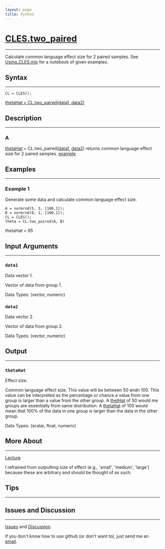 ```yaml
---
layout: page
title: Python
---
```


# [CLES.two_paired](https://github.com/tulimid1/CLES/blob/main/CLES.m)
---

Calculate common language effect size for 2 paired samples. See [Using_CLES.mlx](https://github.com/tulimid1/CLES/blob/main/Using_CLES.mlx) for a notebook of given examples. 

## Syntax
---
    CL = CLES(); 

[thetaHat = CL.two_paired(data1, data2)](#a)

## Description
---
### A
[thetaHat](#thetahat) = CL.two_paired([data1](#data1), [data2](#data2)) returns common language effect size for 2 paired samples. [example](#example-1)

## Examples 
---
### Example 1
Generate some data and calculate common language effect size. 

    A = normrnd(5, 3, [100,1]);
    B = normrnd(0, 1, [100,1]);
    CL = CLES();
    theta = CL.two_paired(A, B)

thetaHat = 95

## Input Arguments
---
### ```data1```
Data vector 1. 

Vector of data from group 1. 

Data Types: (vector, numeric)

### ```data2```
Data vector 2. 

Vector of data from group 2. 

Data Types: (vector, numeric)

## Output
---

### ```thetaHat```
Effect size. 

Common language effect size. This value will be between 50 andn 100. This value can be interpreted as the percentage or chance a value from one group is larger than a value from the other group. A [thetHat](#thetahat) of 50 would me groups are essentially from same distribution. A [thetaHat](#thetahat) of 100 would mean that 100% of the data in one group is larger than the data in the other group. 

Data Types: (scalar, float, numeric)

## More About 
---

[Lecture](https://github.com/joshcash9/Statistics_BME/blob/master/04_effect_power.pdf)

I refrained from outputting size of effect (e.g., 'small', 'medium', 'large') because these are arbitrary and should be thought of as such. 

## Tips 
---

## Issues and Discussion 
---

[Issues](https://github.com/tulimid1/CLES/issues) and [Discussion](https://github.com/tulimid1/CLES/discussions).

If you don't know how to use github (or don't want to), just send me an [email](mailto:tulimid@udel.edu). 

